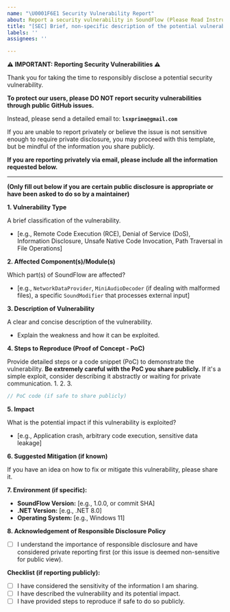```yaml
---
name: "\U0001F6E1️ Security Vulnerability Report"
about: Report a security vulnerability in SoundFlow (Please Read Instructions!)
title: "[SEC] Brief, non-specific description of the potential vulnerability area"
labels: ''
assignees: ''

---
```


**⚠️ IMPORTANT: Reporting Security Vulnerabilities ⚠️**

Thank you for taking the time to responsibly disclose a potential security vulnerability.

**To protect our users, please DO NOT report security vulnerabilities through public GitHub issues.**

Instead, please send a detailed email to: **`lsxprime@gmail.com`**

If you are unable to report privately or believe the issue is not sensitive enough to require private disclosure, you may proceed with this template, but be mindful of the information you share publicly.

**If you are reporting privately via email, please include all the information requested below.**

---

**(Only fill out below if you are certain public disclosure is appropriate or have been asked to do so by a maintainer)**

**1. Vulnerability Type**

A brief classification of the vulnerability.
*   [e.g., Remote Code Execution (RCE), Denial of Service (DoS), Information Disclosure, Unsafe Native Code Invocation, Path Traversal in File Operations]

**2. Affected Component(s)/Module(s)**

Which part(s) of SoundFlow are affected?
*   [e.g., `NetworkDataProvider`, `MiniAudioDecoder` (if dealing with malformed files), a specific `SoundModifier` that processes external input]

**3. Description of Vulnerability**

A clear and concise description of the vulnerability.
*   Explain the weakness and how it can be exploited.

**4. Steps to Reproduce (Proof of Concept - PoC)**

Provide detailed steps or a code snippet (PoC) to demonstrate the vulnerability.
**Be extremely careful with the PoC you share publicly.** If it's a simple exploit, consider describing it abstractly or waiting for private communication.
1.
2.
3.

```csharp
// PoC code (if safe to share publicly)
```

**5. Impact**

What is the potential impact if this vulnerability is exploited?
*   [e.g., Application crash, arbitrary code execution, sensitive data leakage]

**6. Suggested Mitigation (if known)**

If you have an idea on how to fix or mitigate this vulnerability, please share it.

**7. Environment (if specific):**
*   **SoundFlow Version:** [e.g., 1.0.0, or commit SHA]
*   **.NET Version:** [e.g., .NET 8.0]
*   **Operating System:** [e.g., Windows 11]

**8. Acknowledgement of Responsible Disclosure Policy**
*   [ ] I understand the importance of responsible disclosure and have considered private reporting first (or this issue is deemed non-sensitive for public view).

**Checklist (if reporting publicly):**
*   [ ] I have considered the sensitivity of the information I am sharing.
*   [ ] I have described the vulnerability and its potential impact.
*   [ ] I have provided steps to reproduce if safe to do so publicly.
